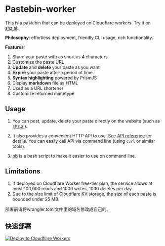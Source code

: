 # Pastebin-worker

This is a pastebin that can be deployed on Cloudflare workers. Try it on [shz.al](https://shz.al). 

**Philosophy**: effortless deployment, friendly CLI usage, rich functionality. 

**Features**:

1. Share your paste with as short as 4 characters
2. Customize the paste URL
4. **Update** and **delete** your paste as you want
5. **Expire** your paste after a period of time
6. **Syntax highlighting** powered by PrismJS
7. Display **markdown** file as HTML
8. Used as a URL shortener
9. Customize returned mimetype

## Usage

1. You can post, update, delete your paste directly on the website (such as [shz.al](https://shz.al)). 

2. It also provides a convenient HTTP API to use. See [API reference](doc/api.md) for details. You can easily call API via command line (using `curl` or similar tools). 

3. [pb](/scripts) is a bash script to make it easier to use on command line.

## Limitations

1. If deployed on Cloudflare Worker free-tier plan, the service allows at most 100,000 reads and 1000 writes, 1000 deletes per day. 
2. Due to the size limit of Cloudflare KV storage, the size of each paste is bounded under 25 MB. 

部署前请将wrangler.toml文件里的域名修改成自己的。

## 快速部署

[![Deploy to Cloudflare Workers](https://deploy.workers.cloudflare.com/button)](https://deploy.workers.cloudflare.com/?url=https://github.com/eorendel/pastebin-worker)

